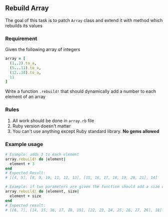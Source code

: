 ## Rebuild Array

The goal of this task is to patch `Array` class and extend it with method which rebuilds its values

### Requirement

Given the following array of integers

```ruby
array = [
  (1..2).to_a,
  (5...11).to_a,
  (12..18).to_a,
  11
]
```

Write a function `.rebuild!` that should dynamically add a number to each element of an array

### Rules

1. All work should be done in `array.rb` file
2. Ruby version doesn't matter
3. You can't use anything except Ruby standard library. **No gems allowed**

### Example usage

```ruby
# Example: adds 3 to each element
array.rebuild! do |element|
  element + 3
end
# Expected Result:
# [[4, 5], [8, 9, 10, 11, 12, 13], [15, 16, 17, 18, 19, 20, 21], 14]
```

```ruby
# Example: if two parameters are given the function should add a size of a nested array to each
array.rebuild! do |element, size|
  element + size
end
# Expected result:
# [[6, 7], [14, 15, 16, 17, 18, 19], [22, 23, 24, 25, 26, 27, 28], 18]
```
